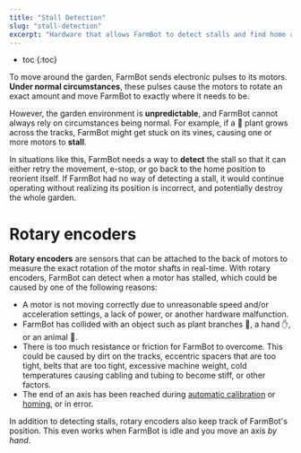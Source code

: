 ```yaml
---
title: "Stall Detection"
slug: "stall-detection"
excerpt: "Hardware that allows FarmBot to detect stalls and find home and axis maximums"
---
```


* toc
{:toc}

To move around the garden, FarmBot sends electronic pulses to its motors. **Under normal circumstances**, these pulses cause the motors to rotate an exact amount and move FarmBot to exactly where it needs to be.

However, the garden environment is **unpredictable**, and FarmBot cannot always rely on circumstances being normal. For example, if a :tomato: plant grows across the tracks, FarmBot might get stuck on its vines, causing one or more motors to **stall**.

In situations like this, FarmBot needs a way to **detect** the stall so that it can either retry the movement, e-stop, or go back to the home position to reorient itself. If FarmBot had no way of detecting a stall, it would continue operating without realizing its position is incorrect, and potentially destroy the whole garden.

# Rotary encoders
**Rotary encoders** are sensors that can be attached to the back of motors to measure the exact rotation of the motor shafts in real-time. With rotary encoders, FarmBot can detect when a motor has stalled, which could be caused by one of the following reasons:

* A motor is not moving correctly due to unreasonable speed and/or acceleration settings, a lack of power, or another hardware malfunction.
* FarmBot has collided with an object such as plant branches :seedling:, a hand :hand:, or an animal :dog:.
* There is too much resistance or friction for FarmBot to overcome. This could be caused by dirt on the tracks, eccentric spacers that are too tight, belts that are too tight, excessive machine weight, cold temperatures causing cabling and tubing to become stiff, or other factors.
* The end of an axis has been reached during [automatic calibration](../../Extras/how-do-i/calibrate-and-home-farmbot.md#automatic-calibration) or [homing](../../Extras/how-do-i/calibrate-and-home-farmbot.md#homing), or in error.

In addition to detecting stalls, rotary encoders also keep track of FarmBot's position. This even works when FarmBot is idle and you move an axis _by hand_.
